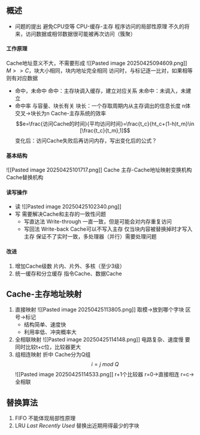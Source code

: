 ## 概述
- 问题的提出
    避免CPU空等
    CPU-缓存-主存
    程序访问的局部性原理
        不久的将来，访问数据或相邻数据很可能被再次访问（簇聚）
#### 工作原理
Cache地址意义不大，不需要形成
![[Pasted image 20250425094609.png]]
$M>>C$，块大小相同，块内地址完全相同
访问时，与标记逐一比对，如果相等则有对应数据
- 命中，未命中
    命中：主存块调入缓存，建立对应关系
    未命中：未调入，未建立
- 命中率
    与容量、块长有关
块长：一个存取周期内从主存调出的信息长度 n体交叉->块长为n
Cache-主存系统的效率
$$e=\frac{访问Cache的时间}{平均访问时间}=\frac{t_c}{ht_c+(1-h)t_m}\in [\frac{t_c}{t_m},1]$$
变化后：访问Cache失败后再访问内存，写出变化后的公式？
#### 基本结构
![[Pasted image 20250425101717.png]]
Cache
主存-Cache地址映射变换机构
Cache替换机构
#### 读写操作
- 读
![[Pasted image 20250425102340.png]]
- 写
    需要解决Cache和主存的一致性问题
    - 写直达法 Write-through
        一直一致，但是可能会对内存重复访问
    - 写回法 Write-back
        Cache可以不写入主存
        仅当块内容被替换掉时才写入主存
        保证不了实时一致，多处理器（并行）需要处理问题
#### 改进
1. 增加Cache级数
    片内、片外、多核（至少3级）
2. 统一缓存和分立缓存
    指令Cache、数据Cache
## Cache-主存地址映射
1. 直接映射
    ![[Pasted image 20250425113805.png]]
    取模->放到哪个字块
    区号->标记
    - 结构简单、速度快
    - 利用率低、冲突概率大
2. 全相联映射
    ![[Pasted image 20250425114148.png]]
    电路复杂、速度慢
    要同时比较t+c位，比较器更大
3. 组相连映射
    折中
    Cache分为Q组
    $$i=j~mod~Q$$
    ![[Pasted image 20250425114533.png]]
    r+1个比较器
    r=0->直接相连 r=c->全相联
## 替换算法
1. FIFO
    不能体现局部性原理
2. LRU *Last Recently Used*
    替换出近期用得最少的字块
    